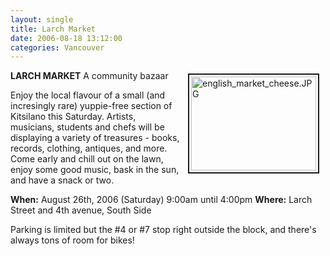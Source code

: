 ```yaml
---
layout: single
title: Larch Market
date: 2006-08-18 13:12:00
categories: Vancouver
---
```

<a href="/public/uploads/2006/english_market_cheese.JPG" rel="lightbox"><img src="/public/uploads/2006/english_market_cheese.JPG" alt="english_market_cheese.JPG" title="english_market_cheese.JPG" style="margin: 5px 10px; padding: 3px" align="right" border="2" height="150" width="200" /></a>
<strong>LARCH MARKET</strong>
A community bazaar

Enjoy the local flavour of a small (and incresingly rare) yuppie-free section of Kitsilano this Saturday.
Artists, musicians, students and chefs will be displaying a variety of treasures - books, records,
clothing, antiques, and more. Come early and chill out on the lawn, enjoy some good music, bask in the sun, and have a snack or two.

<strong>When:</strong> August 26th, 2006 (Saturday) 9:00am until 4:00pm
<strong>Where:</strong> Larch Street and 4th avenue, South Side

Parking is limited but the #4 or #7 stop right outside the block, and there's always tons of room for bikes!
